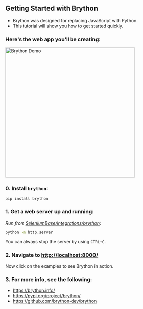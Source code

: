 ## Getting Started with Brython

* Brython was designed for replacing JavaScript with Python.
* This tutorial will show you how to get started quickly.

### Here's the web app you'll be creating:

<img src="https://seleniumbase.io/cdn/img/brython_demo.png" alt="Brython Demo" title="Brython Demo" width="410" />

### 0. Install ``brython``:

```bash
pip install brython
```

### 1. Get a web server up and running:

<i>Run from [SeleniumBase/integrations/brython](https://github.com/seleniumbase/SeleniumBase/tree/master/integrations/brython)</i>:

```bash
python -m http.server
```

You can always stop the server by using ``CTRL+C``.

### 2. Navigate to [http://localhost:8000/](http://localhost:8000/)

Now click on the examples to see Brython in action.

### 3. For more info, see the following:

* https://brython.info/
* https://pypi.org/project/brython/
* https://github.com/brython-dev/brython
